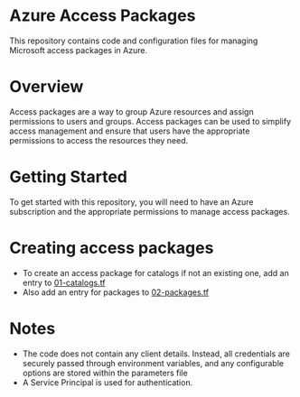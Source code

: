 # Azure Access Packages
This repository contains code and configuration files for managing Microsoft access packages in Azure.


# Overview
Access packages are a way to group Azure resources and assign permissions to users and groups. Access packages can be used to simplify access management and ensure that users have the appropriate permissions to access the resources they need.


# Getting Started
To get started with this repository, you will need to have an Azure subscription and the appropriate permissions to manage access packages.


# Creating access packages

- To create an access package for catalogs if not an existing one, add an entry to [01-catalogs.tf](entitlement/01-catalogs.tf)
- Also add an entry for packages to [02-packages.tf](entitlement/02-pakcages.tf)


# Notes
- The code does not contain any client details. Instead, all credentials are securely passed through environment variables, and any configurable options are stored within the parameters file
- A Service Principal is used for authentication.